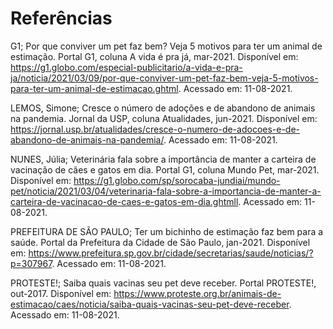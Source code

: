 # Referências

G1; Por que conviver um pet faz bem? Veja 5 motivos para ter um animal de estimação. Portal G1, coluna A vida é pra já, mar-2021. Disponível em: https://g1.globo.com/especial-publicitario/a-vida-e-pra-ja/noticia/2021/03/09/por-que-conviver-um-pet-faz-bem-veja-5-motivos-para-ter-um-animal-de-estimacao.ghtml. Acessado em: 11-08-2021.

LEMOS, Simone; Cresce o número de adoções e de abandono de animais na pandemia. Jornal da USP, coluna Atualidades, jun-2021. Disponível em: https://jornal.usp.br/atualidades/cresce-o-numero-de-adocoes-e-de-abandono-de-animais-na-pandemia/. Acessado em: 11-08-2021.

NUNES, Júlia; Veterinária fala sobre a importância de manter a carteira de vacinação de cães e gatos em dia. Portal G1, coluna Mundo Pet, mar-2021. Disponível em: https://g1.globo.com/sp/sorocaba-jundiai/mundo-pet/noticia/2021/03/04/veterinaria-fala-sobre-a-importancia-de-manter-a-carteira-de-vacinacao-de-caes-e-gatos-em-dia.ghtmll. Acessado em: 11-08-2021.

PREFEITURA DE SÃO PAULO; Ter um bichinho de estimação faz bem para a saúde. Portal da Prefeitura da Cidade de São Paulo, jan-2021. Disponível em: https://www.prefeitura.sp.gov.br/cidade/secretarias/saude/noticias/?p=307967. Acessado em: 11-08-2021.

PROTESTE!; Saiba quais vacinas seu pet deve receber. Portal PROTESTE!, out-2017. Disponível em: https://www.proteste.org.br/animais-de-estimacao/caes/noticia/saiba-quais-vacinas-seu-pet-deve-receber. Acessado em: 11-08-2021.

